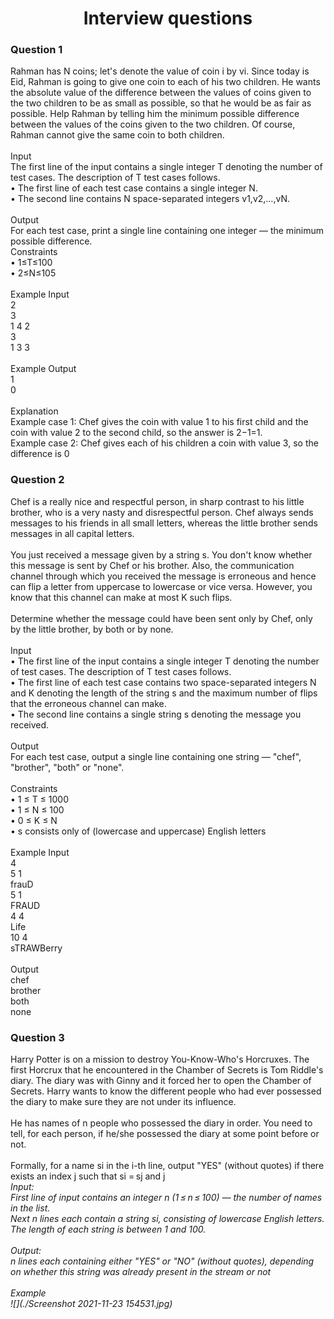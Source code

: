 <h1 align="center">Interview questions</h1>
<h3>Question 1</h3>
Rahman has N coins; let's denote the value of coin i by vi. Since today is Eid, Rahman is going to give 
one coin to each of his two children. He wants the absolute value of the difference between the values of 
coins given to the two children to be as small as possible, so that he would be as fair as possible.
Help Rahman by telling him the minimum possible difference between the values of the coins given to 
the two children. Of course, Rahman cannot give the same coin to both children.<br><br>
Input<br>
The first line of the input contains a single integer T denoting the number of test cases. The description 
of T test cases follows.<br>
• The first line of each test case contains a single integer N.<br>
• The second line contains N space-separated integers v1,v2,…,vN.<br><br>
Output<br>
For each test case, print a single line containing one integer — the minimum possible difference.<br>
Constraints<br>
• 1≤T≤100<br>
• 2≤N≤105<br><br>
Example Input<br>
2<br>
3<br>
1 4 2<br>
3<br>
1 3 3<br><br>
Example Output<br>
1<br>
0<br><br>
Explanation<br>
Example case 1: Chef gives the coin with value 1 to his first child and the coin with value 2 to the second 
child, so the answer is 2−1=1.<br>
Example case 2: Chef gives each of his children a coin with value 3, so the difference is 0<br>
<h3>Question 2</h3>
Chef is a really nice and respectful person, in sharp contrast to his little brother, who is a very nasty and 
disrespectful person. Chef always sends messages to his friends in all small letters, whereas the little 
brother sends messages in all capital letters.<br><br>
You just received a message given by a string s. You don't know whether this message is sent by Chef or 
his brother. Also, the communication channel through which you received the message is erroneous and 
hence can flip a letter from uppercase to lowercase or vice versa. However, you know that this channel 
can make at most K such flips.<br><br>
Determine whether the message could have been sent only by Chef, only by the little brother, by both or 
by none.<br><br>
Input<br>
• The first line of the input contains a single integer T denoting the number of test cases. The 
description of T test cases follows.<br>
• The first line of each test case contains two space-separated integers N and K denoting the length of 
the string s and the maximum number of flips that the erroneous channel can make.<br>
• The second line contains a single string s denoting the message you received.<br><br>
Output<br>
For each test case, output a single line containing one string — "chef", "brother", "both" or "none".<br><br>
Constraints<br>
• 1 ≤ T ≤ 1000<br>
• 1 ≤ N ≤ 100<br>
• 0 ≤ K ≤ N<br>
• s consists only of (lowercase and uppercase) English letters<br><br>
Example
Input<br>
4<br>
5 1<br>
frauD<br>
5 1<br>
FRAUD<br>
4 4<br>
Life<br>
10 4<br>
sTRAWBerry<br><br>
Output<br>
chef<br>
brother<br>
both<br>
none<br>
<h3>Question 3</h3>
Harry Potter is on a mission to destroy You-Know-Who's Horcruxes. The first Horcrux that he 
encountered in the Chamber of Secrets is Tom Riddle's diary. The diary was with Ginny and it 
forced her to open the Chamber of Secrets. Harry wants to know the different people who had 
ever possessed the diary to make sure they are not under its influence.<br><br>
He has names of n people who possessed the diary in order. You need to tell, for each person, if 
he/she possessed the diary at some point before or not. <br><br>
Formally, for a name si in the i-th line, output "YES" (without quotes) if there exists an index j 
such that si = sj and j<i otherwise, output "NO" (without quotes).<br><br>
Input:<br>
First line of input contains an integer n (1 ≤ n ≤ 100) — the number of names in the list.<br>
Next n lines each contain a string si, consisting of lowercase English letters. The length of each 
string is between 1 and 100.<br><br>
Output:<br>
n lines each containing either "YES" or "NO" (without quotes), depending on whether this string 
was already present in the stream or not<br><br>
Example<br>
![](./Screenshot 2021-11-23 154531.jpg)

